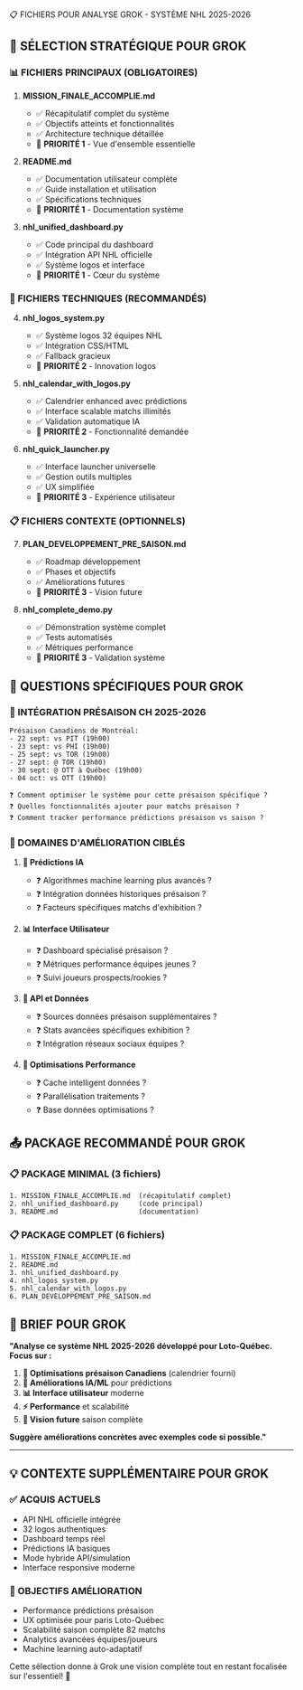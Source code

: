 📋 FICHIERS POUR ANALYSE GROK - SYSTÈME NHL 2025-2026

## 🎯 SÉLECTION STRATÉGIQUE POUR GROK

### 📊 FICHIERS PRINCIPAUX (OBLIGATOIRES)

1. **MISSION_FINALE_ACCOMPLIE.md** 
   - ✅ Récapitulatif complet du système
   - ✅ Objectifs atteints et fonctionnalités
   - ✅ Architecture technique détaillée
   - 🎯 **PRIORITÉ 1** - Vue d'ensemble essentielle

2. **README.md**
   - ✅ Documentation utilisateur complète
   - ✅ Guide installation et utilisation
   - ✅ Spécifications techniques
   - 🎯 **PRIORITÉ 1** - Documentation système

3. **nhl_unified_dashboard.py**
   - ✅ Code principal du dashboard
   - ✅ Intégration API NHL officielle
   - ✅ Système logos et interface
   - 🎯 **PRIORITÉ 1** - Cœur du système

### 🔧 FICHIERS TECHNIQUES (RECOMMANDÉS)

4. **nhl_logos_system.py**
   - ✅ Système logos 32 équipes NHL
   - ✅ Intégration CSS/HTML
   - ✅ Fallback gracieux
   - 🎯 **PRIORITÉ 2** - Innovation logos

5. **nhl_calendar_with_logos.py**
   - ✅ Calendrier enhanced avec prédictions
   - ✅ Interface scalable matchs illimités
   - ✅ Validation automatique IA
   - 🎯 **PRIORITÉ 2** - Fonctionnalité demandée

6. **nhl_quick_launcher.py**
   - ✅ Interface launcher universelle
   - ✅ Gestion outils multiples
   - ✅ UX simplifiée
   - 🎯 **PRIORITÉ 3** - Expérience utilisateur

### 📋 FICHIERS CONTEXTE (OPTIONNELS)

7. **PLAN_DEVELOPPEMENT_PRE_SAISON.md**
   - ✅ Roadmap développement
   - ✅ Phases et objectifs
   - ✅ Améliorations futures
   - 🎯 **PRIORITÉ 3** - Vision future

8. **nhl_complete_demo.py**
   - ✅ Démonstration système complet
   - ✅ Tests automatisés
   - ✅ Métriques performance
   - 🎯 **PRIORITÉ 3** - Validation système

## 🎯 QUESTIONS SPÉCIFIQUES POUR GROK

### 🏒 INTÉGRATION PRÉSAISON CH 2025-2026
```
Présaison Canadiens de Montréal:
- 22 sept: vs PIT (19h00)
- 23 sept: vs PHI (19h00) 
- 25 sept: vs TOR (19h00)
- 27 sept: @ TOR (19h00)
- 30 sept: @ OTT à Québec (19h00)
- 04 oct: vs OTT (19h00)

❓ Comment optimiser le système pour cette présaison spécifique ?
❓ Quelles fonctionnalités ajouter pour matchs présaison ?
❓ Comment tracker performance prédictions présaison vs saison ?
```

### 🤖 DOMAINES D'AMÉLIORATION CIBLÉS

1. **🔮 Prédictions IA**
   - ❓ Algorithmes machine learning plus avancés ?
   - ❓ Intégration données historiques présaison ?
   - ❓ Facteurs spécifiques matchs d'exhibition ?

2. **📊 Interface Utilisateur**
   - ❓ Dashboard spécialisé présaison ?
   - ❓ Métriques performance équipes jeunes ?
   - ❓ Suivi joueurs prospects/rookies ?

3. **📡 API et Données**  
   - ❓ Sources données présaison supplémentaires ?
   - ❓ Stats avancées spécifiques exhibition ?
   - ❓ Intégration réseaux sociaux équipes ?

4. **🎯 Optimisations Performance**
   - ❓ Cache intelligent données ?
   - ❓ Parallélisation traitements ?
   - ❓ Base données optimisations ?

## 📤 PACKAGE RECOMMANDÉ POUR GROK

### 📋 PACKAGE MINIMAL (3 fichiers)
```
1. MISSION_FINALE_ACCOMPLIE.md  (récapitulatif complet)
2. nhl_unified_dashboard.py     (code principal) 
3. README.md                    (documentation)
```

### 📋 PACKAGE COMPLET (6 fichiers)
```
1. MISSION_FINALE_ACCOMPLIE.md
2. README.md  
3. nhl_unified_dashboard.py
4. nhl_logos_system.py
5. nhl_calendar_with_logos.py
6. PLAN_DEVELOPPEMENT_PRE_SAISON.md
```

## 🎯 BRIEF POUR GROK

**"Analyse ce système NHL 2025-2026 développé pour Loto-Québec. Focus sur :**

1. **🏒 Optimisations présaison Canadiens** (calendrier fourni)
2. **🤖 Améliorations IA/ML** pour prédictions
3. **📊 Interface utilisateur** moderne
4. **⚡ Performance** et scalabilité  
5. **🔮 Vision future** saison complète

**Suggère améliorations concrètes avec exemples code si possible."**

---

## 💡 CONTEXTE SUPPLÉMENTAIRE POUR GROK

### ✅ ACQUIS ACTUELS
- API NHL officielle intégrée
- 32 logos authentiques 
- Dashboard temps réel
- Prédictions IA basiques
- Mode hybride API/simulation
- Interface responsive moderne

### 🎯 OBJECTIFS AMÉLIORATION  
- Performance prédictions présaison
- UX optimisée pour paris Loto-Québec
- Scalabilité saison complète 82 matchs
- Analytics avancées équipes/joueurs
- Machine learning auto-adaptatif

Cette sélection donne à Grok une vision complète tout en restant focalisée sur l'essentiel! 🚀
